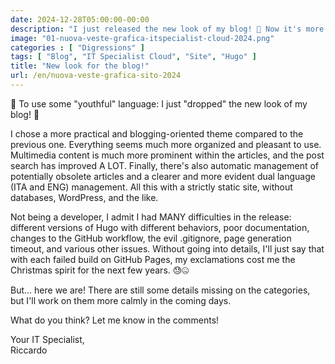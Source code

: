 ```yaml
---
date: 2024-12-28T05:00:00-00:00
description: "I just released the new look of my blog! 🎉 Now it's more practical and blogging-oriented, with multimedia content highlighted and improved search. Automatic management of obsolete articles and support for ITA/ENG. Static site without database. 🚀"
image: "01-nuova-veste-grafica-itspecialist-cloud-2024.png"
categories : [ "Digressions" ]
tags: [ "Blog", "IT Specialist Cloud", "Site", "Hugo" ]
title: "New look for the blog!"
url: /en/nuova-veste-grafica-sito-2024
---
```

🚨 To use some "youthful" language: I just "dropped" the new look of my blog! 🤣

I chose a more practical and blogging-oriented theme compared to the previous one. Everything seems much more organized and pleasant to use. Multimedia content is much more prominent within the articles, and the post search has improved A LOT. Finally, there's also automatic management of potentially obsolete articles and a clearer and more evident dual language (ITA and ENG) management.
All this with a strictly static site, without databases, WordPress, and the like.

Not being a developer, I admit I had MANY difficulties in the release: different versions of Hugo with different behaviors, poor documentation, changes to the GitHub workflow, the evil .gitignore, page generation timeout, and various other issues.
Without going into details, I'll just say that with each failed build on GitHub Pages, my exclamations cost me the Christmas spirit for the next few years. 😓🤐

But... here we are! There are still some details missing on the categories, but I'll work on them more calmly in the coming days.

What do you think? Let me know in the comments!

Your IT Specialist,  
Riccardo